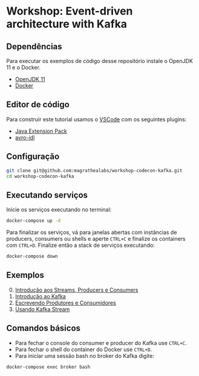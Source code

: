 # Workshop: Event-driven architecture with Kafka

## Dependências

Para executar os exemplos de código desse repositório instale o OpenJDK 11 e
o Docker.

* [OpenJDK 11](https://adoptopenjdk.net/installation.html#x64_linux-jdk)
* [Docker](https://docs.docker.com/get-docker/)

## Editor de código

Para construir este tutorial usamos o [VSCode](https://code.visualstudio.com/) com os seguintes plugins:

* [Java Extension Pack](https://marketplace.visualstudio.com/items?itemName=vscjava.vscode-java-pack)
* [avro-idl](https://marketplace.visualstudio.com/items?itemName=streetsidesoftware.avro)

## Configuração

```sh
git clone git@github.com:magrathealabs/workshop-codecon-kafka.git
cd workshop-codecon-kafka
```

## Executando serviços

Inicie os serviços executando no terminal:

```sh
docker-compose up -d
```

Para finalizar os serviços, vá para janelas abertas com instâncias de producers,
consumers ou shells e aperte `CTRL+C` e finalize os containers com `CTRL+D`.
Finalize então a stack de serviços executando:

```sh
docker-compose down
```

## Exemplos

0. [Introdução aos Streams, Producers e Consumers](./basic-shell-streams/README.md)
1. [Introdução ao Kafka](./kafka-introduction/README.md)
2. [Escrevendo Produtores e Consumidores](./kafka-consumer-producer-application/README.md)
3. [Usando Kafka Stream](./kafka-streams/README.md)

## Comandos básicos

* Para fechar o console do consumer e producer do Kafka use `CTRL+C`.
* Para fechar o shell do container do Docker use `CTRL+D`.
* Para iniciar uma sessão bash no broker do Kafka digite:

```sh
docker-compose exec broker bash
```
